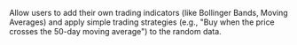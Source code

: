 Allow users to add their own trading indicators (like Bollinger Bands, Moving Averages) and apply simple trading strategies (e.g., "Buy when the price crosses the 50-day moving average") to the random data.
